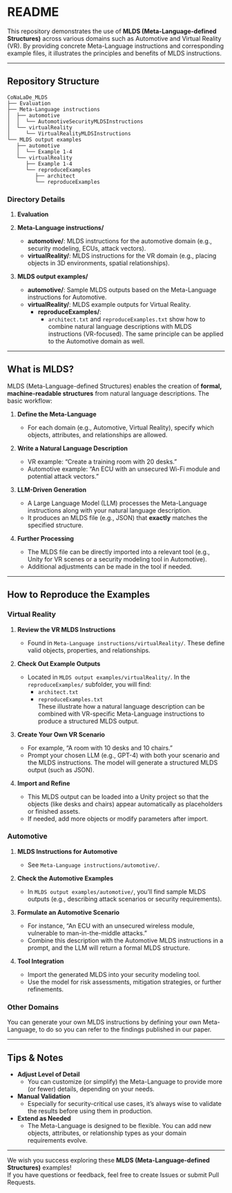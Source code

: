 # README

This repository demonstrates the use of **MLDS (Meta-Language-defined Structures)** across various domains such as Automotive and Virtual Reality (VR). By providing concrete Meta-Language instructions and corresponding example files, it illustrates the principles and benefits of MLDS instructions.

---

## Repository Structure
```
CoNaLaDe_MLDS
├── Evaluation 
├── Meta-Language instructions 
│  ├── automotive
│  │  └── AutomotiveSecurityMLDSInstructions
│  └── virtualReality 
│     └── VirtualRealityMLDSInstructions
└── MLDS output examples
   ├── automotive
   │  └── Example 1-4
   └── virtualReality
      ├── Example 1-4
      └── reproduceExamples
         ├── architect
         └── reproduceExamples
```

### Directory Details

1. **Evaluation**

2. **Meta-Language instructions/**
   - **automotive/**: MLDS instructions for the automotive domain (e.g., security modeling, ECUs, attack vectors).
   - **virtualReality/**: MLDS instructions for the VR domain (e.g., placing objects in 3D environments, spatial relationships).

3. **MLDS output examples/**
   - **automotive/**: Sample MLDS outputs based on the Meta-Language instructions for Automotive.
   - **virtualReality/**: MLDS example outputs for Virtual Reality.
     - **reproduceExamples/**:
       - `architect.txt` and `reproduceExamples.txt` show how to combine natural language descriptions with MLDS instructions (VR-focused). The same principle can be applied to the Automotive domain as well.

---

## What is MLDS?

MLDS (Meta-Language-defined Structures) enables the creation of **formal, machine-readable structures** from natural language descriptions. The basic workflow:

1. **Define the Meta-Language**  
   - For each domain (e.g., Automotive, Virtual Reality), specify which objects, attributes, and relationships are allowed.

2. **Write a Natural Language Description**  
   - VR example: “Create a training room with 20 desks.”  
   - Automotive example: “An ECU with an unsecured Wi-Fi module and potential attack vectors.”

3. **LLM-Driven Generation**  
   - A Large Language Model (LLM) processes the Meta-Language instructions along with your natural language description.  
   - It produces an MLDS file (e.g., JSON) that **exactly** matches the specified structure.

4. **Further Processing**  
   - The MLDS file can be directly imported into a relevant tool (e.g., Unity for VR scenes or a security modeling tool in Automotive).  
   - Additional adjustments can be made in the tool if needed.

---

## How to Reproduce the Examples

### Virtual Reality

1. **Review the VR MLDS Instructions**  
   - Found in `Meta-Language instructions/virtualReality/`. These define valid objects, properties, and relationships.

2. **Check Out Example Outputs**  
   - Located in `MLDS output examples/virtualReality/`. In the `reproduceExamples/` subfolder, you will find:  
     - `architect.txt`  
     - `reproduceExamples.txt`  
     These illustrate how a natural language description can be combined with VR-specific Meta-Language instructions to produce a structured MLDS output.

3. **Create Your Own VR Scenario**  
   - For example, “A room with 10 desks and 10 chairs.”  
   - Prompt your chosen LLM (e.g., GPT-4) with both your scenario and the MLDS instructions. The model will generate a structured MLDS output (such as JSON).

4. **Import and Refine**  
   - This MLDS output can be loaded into a Unity project so that the objects (like desks and chairs) appear automatically as placeholders or finished assets.  
   - If needed, add more objects or modify parameters after import.

### Automotive

1. **MLDS Instructions for Automotive**  
   - See `Meta-Language instructions/automotive/`.

2. **Check the Automotive Examples**  
   - In `MLDS output examples/automotive/`, you’ll find sample MLDS outputs (e.g., describing attack scenarios or security requirements).

3. **Formulate an Automotive Scenario**  
   - For instance, “An ECU with an unsecured wireless module, vulnerable to man-in-the-middle attacks.”  
   - Combine this description with the Automotive MLDS instructions in a prompt, and the LLM will return a formal MLDS structure.

4. **Tool Integration**  
   - Import the generated MLDS into your security modeling tool.  
   - Use the model for risk assessments, mitigation strategies, or further refinements.

### Other Domains

You can generate your own MLDS instructions by defining your own Meta-Language, to do so you can refer to the findings published in our paper.

---

## Tips & Notes

- **Adjust Level of Detail**  
  - You can customize (or simplify) the Meta-Language to provide more (or fewer) details, depending on your needs.  
- **Manual Validation**  
  - Especially for security-critical use cases, it’s always wise to validate the results before using them in production.  
- **Extend as Needed**  
  - The Meta-Language is designed to be flexible. You can add new objects, attributes, or relationship types as your domain requirements evolve.

---

We wish you success exploring these **MLDS (Meta-Language-defined Structures)** examples!  
If you have questions or feedback, feel free to create Issues or submit Pull Requests.

